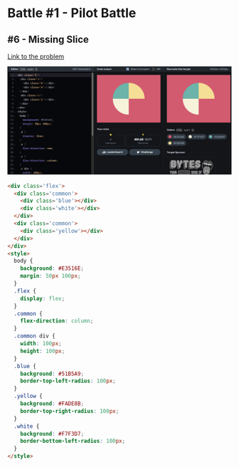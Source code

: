 # Battle #1 - Pilot Battle

## #6 - Missing Slice

[Link to the problem](https://cssbattle.dev/play/6)

![result](../../Images/Battle%201/6-Missing%20Slice.png)

```html
<div class='flex'>
  <div class='common'>
    <div class='blue'></div>
    <div class='white'></div>
  </div>
  <div class='common'>
    <div class='yellow'></div>
  </div>
</div>
<style>
  body {
    background: #E3516E;
    margin: 50px 100px;
  }
  .flex {
    display: flex;
  }
  .common {
    flex-direction: column;
  }
  .common div {
    width: 100px;
    height: 100px;
  }
  .blue {
    background: #51B5A9;
    border-top-left-radius: 100px;
  }
  .yellow {
    background: #FADE8B;
    border-top-right-radius: 100px;
  }
  .white {
    background: #F7F3D7;
    border-bottom-left-radius: 100px;
  }
</style>
```